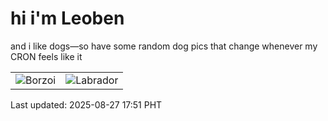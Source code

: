 # hi i'm Leoben

and i like dogs—so have some random dog pics that change whenever my CRON feels like it

|  |  |
|--------|----------|
| ![Borzoi](https://random-dog-vercel.vercel.app/api/random-borzoi?v=1756288263) | ![Labrador](https://random-dog-vercel.vercel.app/api/random-labrador?v=1756288263) |

Last updated: 2025-08-27 17:51 PHT
